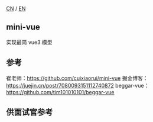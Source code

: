 [CN](README.md) / [EN](README_EN.md)

## mini-vue 

实现最简 vue3 模型

## 参考

崔老师：https://github.com/cuixiaorui/mini-vue
掘金博客：https://juejin.cn/post/7080093151112740872
beggar-vue：https://github.com/tim101010101/beggar-vue


## 供面试官参考


  
